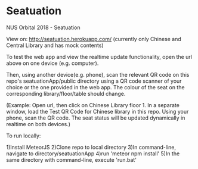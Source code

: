 # Seatuation
NUS Orbital 2018 - Seatuation

View on: http://seatuation.herokuapp.com/ (currently only Chinese and Central Library and has mock contents)

To test the web app and view the realtime update functionality, open the url above on one device (e.g. computer). 

Then, using another device(e.g. phone), scan the relevant QR code on this repo's seatuationApp/public directory using a QR code scanner of your choice or the one provided in the web app. The colour of the seat on the corresponding library/floor/table should change. 

(Example: Open url, then click on Chinese Library floor 1. In a separate window, load the Test QR Code for Chinese library in this repo. Using your phone, scan the QR code. The seat status will be updated dynamically in realtime on both devices.)

To run locally:

1)Install MeteorJS
2)Clone repo to local directory
3)In command-line, navigate to directory/seatuationApp
4)run 'meteor npm install'
5)In the same directory with command-line, execute 'run.bat'